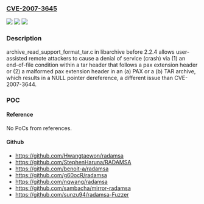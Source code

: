 ### [CVE-2007-3645](https://cve.mitre.org/cgi-bin/cvename.cgi?name=CVE-2007-3645)
![](https://img.shields.io/static/v1?label=Product&message=n%2Fa&color=blue)
![](https://img.shields.io/static/v1?label=Version&message=n%2Fa&color=blue)
![](https://img.shields.io/static/v1?label=Vulnerability&message=n%2Fa&color=brighgreen)

### Description

archive_read_support_format_tar.c in libarchive before 2.2.4 allows user-assisted remote attackers to cause a denial of service (crash) via (1) an end-of-file condition within a tar header that follows a pax extension header or (2) a malformed pax extension header in an (a) PAX or a (b) TAR archive, which results in a NULL pointer dereference, a different issue than CVE-2007-3644.

### POC

#### Reference
No PoCs from references.

#### Github
- https://github.com/Hwangtaewon/radamsa
- https://github.com/StephenHaruna/RADAMSA
- https://github.com/benoit-a/radamsa
- https://github.com/g60ocR/radamsa
- https://github.com/nqwang/radamsa
- https://github.com/sambacha/mirror-radamsa
- https://github.com/sunzu94/radamsa-Fuzzer

